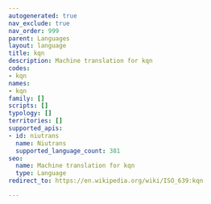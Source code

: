 ```yaml
---
autogenerated: true
nav_exclude: true
nav_order: 999
parent: Languages
layout: language
title: kqn
description: Machine translation for kqn
codes:
- kqn
names:
- kqn
family: []
scripts: []
typology: []
territories: []
supported_apis:
- id: niutrans
  name: Niutrans
  supported_language_count: 381
seo:
  name: Machine translation for kqn
  type: Language
redirect_to: https://en.wikipedia.org/wiki/ISO_639:kqn

---
```


